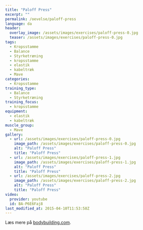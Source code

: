 ```yaml
---
title: "Paloff Press"
excerpt: ""
permalink: /oevelse/paloff-press
language: da
header:
  overlay_image: /assets/images/exercises/paloff-press-0.jpg
  teaser: /assets/images/exercises/paloff-press-0.jpg
tags:
  - Kropsstamme
  - Balance
  - Styrketræning
  - kropsstamme
  - elastik
  - kabeltræk
  - Mave
categories:
  - Kropsstamme
training_type: 
  - Balance
  - Styrketræning
training_focus: 
  - kropsstamme
equipment:
  - elastik
  - kabeltræk
muscle_group:
  - Mave
gallery:
  - url: /assets/images/exercises/paloff-press-0.jpg
    image_path: /assets/images/exercises/paloff-press-0.jpg
    alt: "Paloff Press"
    title: "Paloff Press"
  - url: /assets/images/exercises/paloff-press-1.jpg
    image_path: /assets/images/exercises/paloff-press-1.jpg
    alt: "Paloff Press"
    title: "Paloff Press"
  - url: /assets/images/exercises/paloff-press-2.jpg
    image_path: /assets/images/exercises/paloff-press-2.jpg
    alt: "Paloff Press"
    title: "Paloff Press"
video:
  provider: youtube
  id: BA-P6E6Faj8
last_modified_at: 2015-04-10T11:53:58Z
---
```


Læs mere på [bodybuilding.com](http://www.bodybuilding.com/fun/the-ultimate-pallof-press-guide.html).
